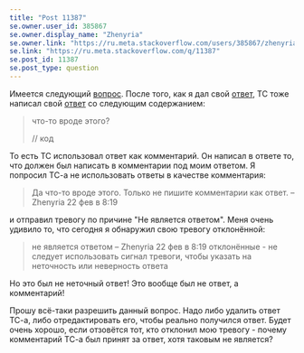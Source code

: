 ```yaml
---
title: "Post 11387"
se.owner.user_id: 385867
se.owner.display_name: "Zhenyria"
se.owner.link: "https://ru.meta.stackoverflow.com/users/385867/zhenyria"
se.link: "https://ru.meta.stackoverflow.com/q/11387"
se.post_id: 11387
se.post_type: question
---
```

<p>Имеется следующий <a href="https://ru.stackoverflow.com/questions/1247013/%D0%A2%D1%80%D0%B0%D0%BD%D1%81%D0%BF%D0%BE%D0%BD%D0%B8%D1%80%D0%BE%D0%B2%D0%B0%D1%82%D1%8C-%D0%BC%D0%B0%D1%82%D1%80%D0%B8%D1%86%D1%83-5x2-%D0%B2-2x5/1247078#1247078">вопрос</a>. После того, как я дал свой <a href="https://ru.stackoverflow.com/a/1247020/385867">ответ</a>, ТС тоже написал свой <a href="https://ru.stackoverflow.com/a/1247078/385867">ответ</a> со следующим содержанием:</p>
<blockquote>
<p>что-то вроде этого?</p>
<p>// код</p>
</blockquote>
<p>То есть ТС использовал ответ как комментарий. Он написал в ответе то, что должен был написать в комментарии под моим ответом. Я попросил ТС-а не использовать ответы в качестве комментария:</p>
<blockquote>
<p>Да что-то вроде этого. Только не пишите комментарии как ответ. –
Zhenyria 22 фев в 8:19</p>
</blockquote>
<p>и отправил тревогу по причине &quot;Не является ответом&quot;. Меня очень удивило то, что сегодня я обнаружил свою тревогу отклонённой:</p>
<blockquote>
<p>не является ответом – Zhenyria 22 фев в 8:19   отклонённые - не
следует использовать сигнал тревоги, чтобы указать на неточность или
неверность ответа</p>
</blockquote>
<p>Но это был не неточный ответ! Это вообще был не ответ, а комментарий!</p>
<p>Прошу всё-таки разрешить данный вопрос. Надо либо удалить ответ ТС-а, либо отредактировать его, чтобы реально получился ответ. Будет очень хорошо, если отзовётся тот, кто отклонил мою тревогу - почему комментарий ТС-а был принят за ответ, хотя таковым не является?</p>
